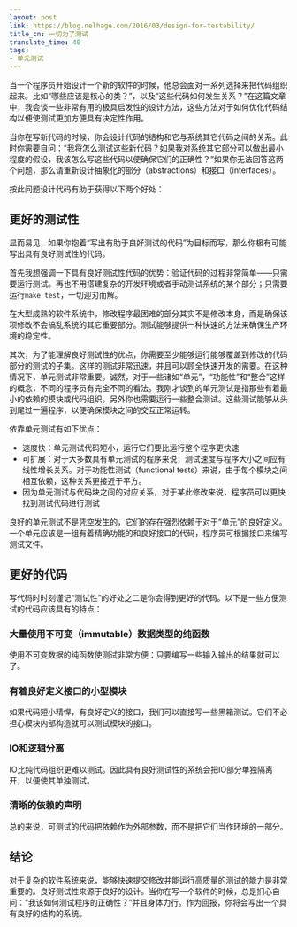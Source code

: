 ```yaml
---
layout: post
link: https://blog.nelhage.com/2016/03/design-for-testability/
title_cn: 一切为了测试
translate_time: 40
tags:
- 单元测试
---
```


当一个程序员开始设计一个新的软件的时候，他总会面对一系列选择来把代码组织起来。比如“哪些应该是核心的类？”，以及“这些代码如何发生关系？”在这篇文章中，我会谈一些非常有用的极具启发性的设计方法，这些方法对于如何优化代码结构以便使测试更加方便具有决定性作用。

当你在写新代码的时候，你会设计代码的结构和它与系统其它代码之间的关系。此时你需要自问：“我将怎么测试这些新代码？如果我对系统其它部分可以做出最小程度的假设，我该怎么写这些代码以便确保它们的正确性？”如果你无法回答这两个问题，那么请重新设计抽象化的部分（abstractions）和接口（interfaces）。

按此问题设计代码有助于获得以下两个好处：

## 更好的测试性

显而易见，如果你抱着“写出有助于良好测试的代码”为目标而写，那么你极有可能写出具有良好测试性的代码。

首先我想强调一下具有良好测试性代码的优势：验证代码的过程非常简单——只需要运行测试。再也不用搭建复杂的开发环境或者手动测试系统的某个部分；只需要运行`make test`，一切迎刃而解。

在大型成熟的软件系统中，修改程序最困难的部分其实不是修改本身，而是确保该项修改不会搞乱系统的其它重要部分。测试能够提供一种快速的方法来确保生产环境的稳定性。

其次，为了能理解良好测试性的优点，你需要至少能够运行能够覆盖到修改的代码部分的测试的子集。这样的测试非常迅速，并且可以顾全快速开发的需要。在这种情况下，单元测试非常重要。诚然，对于一些诸如“单元”，“功能性”和“整合”这样的概念，不同的程序员有完全不同的看法。我刚才谈到的单元测试是指那些有着最小的依赖的模块或代码组织。另外你也需要运行一些整合测试。这些测试能够从头到尾过一遍程序，以便确保模块之间的交互正常运转。

依靠单元测试有如下优点：

- 速度快：单元测试代码短小，运行它们要比运行整个程序更快速
- 可扩展：对于大多数具有单元测试的程序来说，测试速度与程序大小之间应有线性增长关系。对于功能性测试（functional tests）来说，由于每个模块之间相互依赖，这种关系更接近于平方。
- 因为单元测试与代码块之间的对应关系，对于某此修改来说，程序员可以更快找到测试代码进行测试

良好的单元测试不是凭空发生的，它们的存在强烈依赖于对于“单元”的良好定义。一个单元应该是一组有着精确功能的和良好接口的代码，程序员可根据接口来编写测试文件。

## 更好的代码

写代码时时刻谨记“测试性”的好处之二是你会得到更好的代码。以下是一些方便测试的代码应该具有的特点：

### 大量使用不可变（immutable）数据类型的纯函数

使用不可变数据的纯函数使测试非常方便：只要编写一些输入输出的结果就可以了。

### 有着良好定义接口的小型模块

如果代码短小精悍，有良好定义的接口，我们可以直接写一些黑箱测试。它们不必担心模块内部构造就可以测试模块的接口。

### IO和逻辑分离

IO比纯代码组织更难以测试。因此具有良好测试性的系统会把IO部分单独隔离开，以便使其单独测试。

### 清晰的依赖的声明

总的来说，可测试的代码把依赖作为外部参数，而不是把它们当作环境的一部分。

## 结论

对于复杂的软件系统来说，能够快速提交修改并能运行高质量的测试的能力是非常重要的。良好测试性来源于良好的设计。当你在写一个软件的时候，总是扪心自问：“我该如何测试程序的正确性？”并且身体力行。作为回报，你将会写出一个具有良好的结构的系统。